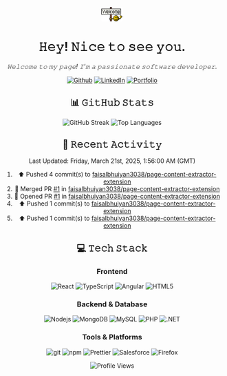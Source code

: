 <div align="center">
  <img src="welcome.gif" width="50"/>
  <h1>𝙷𝚎𝚢! 𝙽𝚒𝚌𝚎 𝚝𝚘 𝚜𝚎𝚎 𝚢𝚘𝚞.</h1>

  <p><em>𝚆𝚎𝚕𝚌𝚘𝚖𝚎 𝚝𝚘 𝚖𝚢 𝚙𝚊𝚐𝚎! 𝙸'𝚖 𝚊 𝚙𝚊𝚜𝚜𝚒𝚘𝚗𝚊𝚝𝚎 𝚜𝚘𝚏𝚝𝚠𝚊𝚛𝚎 𝚍𝚎𝚟𝚎𝚕𝚘𝚙𝚎𝚛.</em></p>

  <p>
    <a href="https://github.com/faisalbhuiyan3038" target="_blank"><img alt="Github" src="https://img.shields.io/badge/GitHub-%2312100E.svg?&style=for-the-badge&logo=Github&logoColor=white" /></a>
    <a href="https://www.linkedin.com/in/faisalbhuiyan3038" target="_blank"><img alt="LinkedIn" src="https://img.shields.io/badge/linkedin-%230077B5.svg?&style=for-the-badge&logo=linkedin&logoColor=white" /></a>
    <a href="https://faisalbhuiyan.vercel.app" target="_blank"><img alt="Portfolio" src="https://img.shields.io/badge/portfolio-13B4FF?&style=for-the-badge&logo=lintcode&logoColor=white" /></a>
  </p>
</div>

<div align="center">
  <h2>📊 𝙶𝚒𝚝𝙷𝚞𝚋 𝚂𝚝𝚊𝚝𝚜</h2>

  <img src="https://github-readme-streak-stats.herokuapp.com/?user=faisalbhuiyan3038&theme=vue-dark&hide_border=true" alt="GitHub Streak" />
  <img src="https://github-readme-stats.vercel.app/api/top-langs/?username=faisalbhuiyan3038&theme=vue-dark&show_icons=true&hide_border=true&layout=compact" alt="Top Languages" />
</div>

<div align="center">
  <h2>🔔 𝚁𝚎𝚌𝚎𝚗𝚝 𝙰𝚌𝚝𝚒𝚟𝚒𝚝𝚢</h2>

<!--RECENT_ACTIVITY:last_update-->
Last Updated: Friday, March 21st, 2025, 1:56:00 AM (GMT)
<!--RECENT_ACTIVITY:last_update_end-->
<!--RECENT_ACTIVITY:start-->
1. ⬆️ Pushed 4 commit(s) to [faisalbhuiyan3038/page-content-extractor-extension](https://github.com/faisalbhuiyan3038/page-content-extractor-extension)<br>
2. 🎉 Merged PR [#1](https://github.com/faisalbhuiyan3038/page-content-extractor-extension/pull/1) in [faisalbhuiyan3038/page-content-extractor-extension](https://github.com/faisalbhuiyan3038/page-content-extractor-extension)<br>
3. 💪 Opened PR [#1](https://github.com/faisalbhuiyan3038/page-content-extractor-extension/pull/1) in [faisalbhuiyan3038/page-content-extractor-extension](https://github.com/faisalbhuiyan3038/page-content-extractor-extension)<br>
4. ⬆️ Pushed 1 commit(s) to [faisalbhuiyan3038/page-content-extractor-extension](https://github.com/faisalbhuiyan3038/page-content-extractor-extension)<br>
5. ⬆️ Pushed 1 commit(s) to [faisalbhuiyan3038/page-content-extractor-extension](https://github.com/faisalbhuiyan3038/page-content-extractor-extension)<br>
<!--RECENT_ACTIVITY:end-->
</div>

<div align="center">
  <h2>💻 𝚃𝚎𝚌𝚑 𝚂𝚝𝚊𝚌𝚔</h2>

  <h3>Frontend</h3>
  <p>
    <img alt="React" src="https://img.shields.io/badge/-React-45b8d8?style=flat-square&logo=react&logoColor=white" />
    <img alt="TypeScript" src="https://img.shields.io/badge/-TypeScript-007ACC?style=flat-square&logo=typescript&logoColor=white" />
    <img alt="Angular" src="https://img.shields.io/badge/-Angular-DD0031?style=flat-square&logo=angular&logoColor=white" />
    <img alt="HTML5" src="https://img.shields.io/badge/-HTML5-E34F26?style=flat-square&logo=html5&logoColor=white" />
  </p>

  <h3>Backend & Database</h3>
  <p>
    <img alt="Nodejs" src="https://img.shields.io/badge/-Nodejs-43853d?style=flat-square&logo=Node.js&logoColor=white" />
    <img alt="MongoDB" src="https://img.shields.io/badge/-MongoDB-13aa52?style=flat-square&logo=mongodb&logoColor=white" />
    <img alt="MySQL" src="https://img.shields.io/badge/-MySQL-4479A1?style=flat-square&logo=MySql&logoColor=white" />
    <img alt="PHP" src="https://img.shields.io/badge/-PHP-777BB4?style=flat-square&logo=php&logoColor=white" />
    <img alt=".NET" src="https://img.shields.io/badge/-ASP.NET-512BD4?style=flat-square&logo=.net&logoColor=white" />
  </p>

  <h3>Tools & Platforms</h3>
  <p>
    <img alt="git" src="https://img.shields.io/badge/-Git-F05032?style=flat-square&logo=git&logoColor=white" />
    <img alt="npm" src="https://img.shields.io/badge/-NPM-CB3837?style=flat-square&logo=npm&logoColor=white" />
    <img alt="Prettier" src="https://img.shields.io/badge/-Prettier-F7B93E?style=flat-square&logo=prettier&logoColor=white" />
    <img alt="Salesforce" src="https://img.shields.io/badge/-Salesforce-00A1E0?style=flat-square&logo=salesforce&logoColor=white" />
    <img alt="Firefox" src="https://img.shields.io/badge/-Firefox-FF7139?style=flat-square&logo=FirefoxBrowser&logoColor=white" />
  </p>
</div>

<div align="center">
  <img src="https://komarev.com/ghpvc/?username=faisalbhuiyan3038&color=blue" alt="Profile Views" />
</div>
